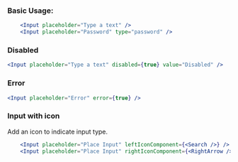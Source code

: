 ### Basic Usage:

```jsx
    <Input placeholder="Type a text" />
    <Input placeholder="Password" type="password" />
```

### Disabled

```jsx
<Input placeholder="Type a text" disabled={true} value="Disabled" />
```

### Error

```jsx
<Input placeholder="Error" error={true} />
```

### Input with icon

Add an icon to indicate input type.

```jsx
    <Input placeholder="Place Input" leftIconComponent={<Search />} />
    <Input placeholder="Place Input" rightIconComponent={<RightArrow />} />
```
